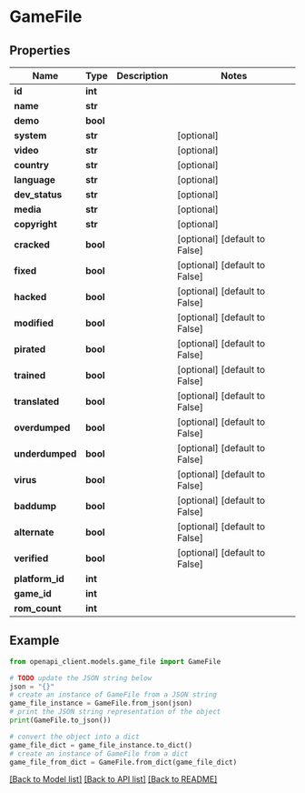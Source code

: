 # GameFile


## Properties

Name | Type | Description | Notes
------------ | ------------- | ------------- | -------------
**id** | **int** |  | 
**name** | **str** |  | 
**demo** | **bool** |  | 
**system** | **str** |  | [optional] 
**video** | **str** |  | [optional] 
**country** | **str** |  | [optional] 
**language** | **str** |  | [optional] 
**dev_status** | **str** |  | [optional] 
**media** | **str** |  | [optional] 
**copyright** | **str** |  | [optional] 
**cracked** | **bool** |  | [optional] [default to False]
**fixed** | **bool** |  | [optional] [default to False]
**hacked** | **bool** |  | [optional] [default to False]
**modified** | **bool** |  | [optional] [default to False]
**pirated** | **bool** |  | [optional] [default to False]
**trained** | **bool** |  | [optional] [default to False]
**translated** | **bool** |  | [optional] [default to False]
**overdumped** | **bool** |  | [optional] [default to False]
**underdumped** | **bool** |  | [optional] [default to False]
**virus** | **bool** |  | [optional] [default to False]
**baddump** | **bool** |  | [optional] [default to False]
**alternate** | **bool** |  | [optional] [default to False]
**verified** | **bool** |  | [optional] [default to False]
**platform_id** | **int** |  | 
**game_id** | **int** |  | 
**rom_count** | **int** |  | 

## Example

```python
from openapi_client.models.game_file import GameFile

# TODO update the JSON string below
json = "{}"
# create an instance of GameFile from a JSON string
game_file_instance = GameFile.from_json(json)
# print the JSON string representation of the object
print(GameFile.to_json())

# convert the object into a dict
game_file_dict = game_file_instance.to_dict()
# create an instance of GameFile from a dict
game_file_from_dict = GameFile.from_dict(game_file_dict)
```
[[Back to Model list]](../README.md#documentation-for-models) [[Back to API list]](../README.md#documentation-for-api-endpoints) [[Back to README]](../README.md)



